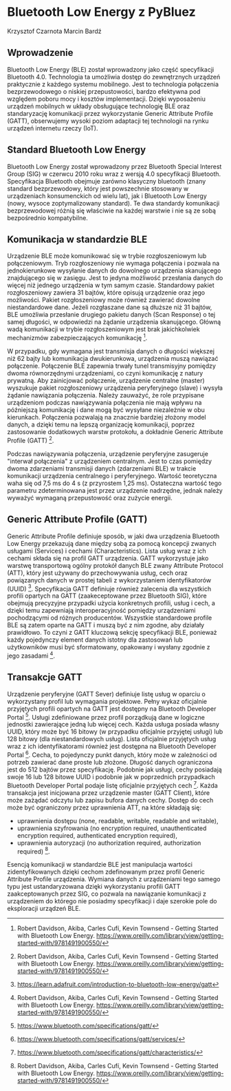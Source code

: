 # Bluetooth Low Energy z PyBluez

Krzysztof Czarnota
Marcin Bardź

## Wprowadzenie

Bluetooth Low Energy (BLE) został wprowadzony jako część specyfikacji Bluetooth 4.0. Technologia ta umożliwia dostęp do zewnętrznych urządzeń praktycznie z każdego systemu mobilnego. Jest to technologia połączenia bezprzewodowego o niskiej przepustowości, bardzo efektywna pod względem poboru mocy i kosztów implementacji. Dzięki wyposażeniu urządzeń mobilnych w układy obsługujące technologię BLE oraz standaryzację komunikacji przez wykorzystanie Generic Attribute Profile (GATT), obserwujemy wysoki poziom adaptacji tej technologii na rynku urządzeń internetu rzeczy (IoT).

## Standard Bluetooth Low Energy

Bluetooth Low Energy został wprowadzony przez Bluetooth Special Interest Group (SIG) w czerwcu 2010 roku wraz z wersją 4.0 specyfikacji Bluetooth. Specyfikacja Bluetooth obejmuje zarówno klasyczny bluetooth (znany standard bezprzewodowy, który jest powszechnie stosowany w urządzeniach konsumenckich od wielu lat), jak i Bluetooth Low Energy (nowy, wysoce zoptymalizowany standard). Te dwa standardy komunikacji bezprzewodowej różnią się właściwie na każdej warstwie i nie są ze sobą bezpośrednio kompatybilne.

## Komunikacja w standardzie BLE

Urządzenie BLE może komunikować się w trybie rozgłoszeniowym lub połączeniowym. Tryb rozgłoszeniowy nie wymaga połączenia i pozwala na jednokierunkowe wysyłanie danych do dowolnego urządzenia skanującego znajdującego się w zasięgu. Jest to jedyna możliwość przesłania danych do więcej niż jednego urządzenia w tym samym czasie. Standardowy pakiet rozgłoszeniowy zawiera 31 bajtów, które opisują urządzenie oraz jego możliwości. Pakiet rozgłoszeniowy może również zawierać dowolne niestandardowe dane. Jeżeli rozgłaszane dane są dłuższe niż 31 bajtów, BLE umożliwia przesłanie drugiego pakietu danych (Scan Response) o tej samej długości, w odpowiedzi na żądanie urządzenia skanującego. Główną wadą komunikacji w trybie rozgłoszeniowym jest brak jakichkolwiek mechanizmów zabezpieczających komunikację [^1]. 

[^1]: Robert Davidson, Akiba, Carles Cufí, Kevin Townsend - Getting Started with Bluetooth Low Energy. https://www.oreilly.com/library/view/getting-started-with/9781491900550/

W przypadku, gdy wymagana jest transmisja danych o długości większej niż 62 bajty lub komunikacja dwukierunkowa, urządzenia muszą nawiązać połączenie. Połączenie BLE zapewnia trwały tunel transmisyjny pomiędzy dwoma równorzędnymi urządzeniami, co czyni komunikację z natury prywatną. Aby zainicjować połączenie, urządzenie centralne (master) wyszukuje pakiet rozgłoszeniowy urządzenia peryferyjnego (slave) i wysyła żądanie nawiązania połączenia. Należy zauważyć, że role przypisane urządzeniom podczas nawiązywania połączenia nie mają wpływu na późniejszą komunikację i dane mogą być wysyłane niezależnie w obu kierunkach. Połączenia pozwalają na znacznie bardziej złożony model danych, a dzięki temu na lepszą organizację komunikacji, poprzez zastosowanie dodatkowych warstw protokołu, a dokładnie Generic Attribute Profile (GATT) [^1].

Podczas nawiązywania połączenia, urządzenie peryferyjne zasugeruje "interwał połączenia" z urządzeniem centralnym. Jest to czas pomiędzy dwoma zdarzeniami transmisji danych (zdarzeniami BLE) w trakcie komunikacji urządzenia centralnego i peryferyjnego. Wartość teoretyczna waha się od 7,5 ms do 4 s (z przyrostem 1,25 ms). Ostateczna wartość tego parametru zdeterminowana jest przez urządzenie nadrzędne, jednak należy wyważyć wymaganą przepustowość oraz zużycie energii.

## Generic Attribute Profile (GATT)

Generic Attribute Profile definiuje sposób, w jaki dwa urządzenia Bluetooth Low Energy przekazują dane między sobą za pomocą koncepcji zwanych usługami (Services) i cechami (Characteristics). Lista usług wraz z ich cechami składa się na profil GATT urządzenia. GATT wykorzystuje jako warstwę transportową ogólny protokół danych BLE zwany Attribute Protocol (ATT), który jest używany do przechowywania usług, cech oraz powiązanych danych w prostej tabeli z wykorzystaniem identyfikatorów (UUID) [^5]. Specyfikacja GATT definiuje również zalecenia dla wszystkich profili opartych na GATT (zaakeceptowane przez Bluetooth SIG), które obejmują precyzyjne przypadki użycia konkretnych profili, usług i cech, a dzięki temu zapewniają interoperacyjność pomiędzy urządzeniami pochodzącymi od różnych producentów. Wszystkie standardowe profile BLE są zatem oparte na GATT i muszą być z nim zgodne, aby działały prawidłowo. To czyni z GATT kluczową sekcję specyfikacji BLE, ponieważ każdy pojedynczy element danych istotny dla zastosowań lub użytkowników musi być sformatowany, opakowany i wysłany zgodnie z jego zasadami [^1].

## Transakcje GATT

Urządzenie peryferyjne (GATT Sever) definiuje listę usług w oparciu o wykorzystany profil lub wymagania projektowe. Pełny wykaz oficjalnie przyjętych profili opartych na GATT jest dostępny na Bluetooth Developer Portal [^2]. Usługi zdefiniowane przez profil porządkują dane w logiczne jednostki zawierające jedną lub więcej cech. Każda usługa posiada własny UUID, który może być 16 bitowy (w przypadku oficjalnie przyjętej usługi) lub 128 bitowy (dla niestandardowych usług). Lista oficjalnie przyjętych usług wraz z ich identyfikatorami również jest dostępna na Bluetooth Developer Portal [^3].
Cecha, to pojedynczy punkt danych, który może w zależności od potrzeb zawierać dane proste lub złożone. Długość danych ograniczona jest do 512 bajtów przez specyfikację. Podobnie jak usługi, cechy posiadają swoje 16 lub 128 bitowe UUID i podobnie jak w poprzednich przypadkach Bluetooth Developer Portal podaje listę oficjalnie przyjętych cech [^4]. Każda transakcja jest inicjowana przez urządzenie master (GATT Client), które może zażądać odczytu lub zapisu bufora danych cechy. Dostęp do cech może być ograniczony przez uprawnienia ATT, na które składają się:

* uprawnienia dostępu (none, readable, writable, readable and writable),
* uprawnienia szyfrowania (no encryption required, unauthenticated encryption required, authenticated encryption required),
* uprawnienia autoryzacji (no authorization required, authorization required) [^1].

Esencją komunikacji w standardzie BLE jest manipulacja wartości zidentyfikowanych dzięki cechom zdefinowanym przez profil Generic Attribute Profile urządzenia. Wymiana danych z urządzeniami tego samego typu jest ustandaryzowana dzięki wykorzystaniu profili GATT zaakceptowanych przez SIG, co pozwala na nawiązanie komunikacji z urządzeniem do którego nie posiadmy specyfikacji i daje szerokie pole do eksploracji urządzeń BLE.

[^2]: https://www.bluetooth.com/specifications/gatt/
[^3]: https://www.bluetooth.com/specifications/gatt/services/
[^4]: https://www.bluetooth.com/specifications/gatt/characteristics/
[^5]: https://learn.adafruit.com/introduction-to-bluetooth-low-energy/gatt
